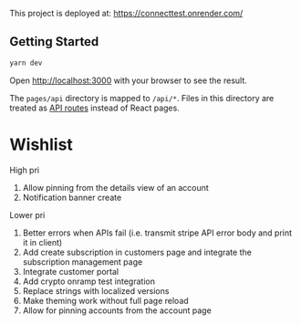 This project is deployed at: https://connecttest.onrender.com/

## Getting Started

```bash
yarn dev
```

Open [http://localhost:3000](http://localhost:3000) with your browser to see the result.

The `pages/api` directory is mapped to `/api/*`. Files in this directory are treated as [API routes](https://nextjs.org/docs/api-routes/introduction) instead of React pages.

# Wishlist

High pri

1. Allow pinning from the details view of an account
1. Notification banner create

Lower pri

1. Better errors when APIs fail (i.e. transmit stripe API error body and print it in client)
1. Add create subscription in customers page and integrate the subscription management page
1. Integrate customer portal
1. Add crypto onramp test integration
1. Replace strings with localized versions
1. Make theming work without full page reload
1. Allow for pinning accounts from the account page
